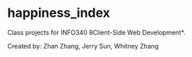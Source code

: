 # happiness_index

Class projects for INFO340 8Client-Side Web Development*.

Created by: Zhan Zhang, Jerry Sun, Whitney Zhang

